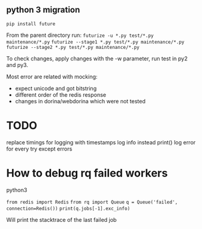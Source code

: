 ## python 3 migration
`pip install future`

From the parent directory run:
`futurize -u *.py test/*.py maintenance/*.py`
`futurize --stage1 *.py test/*.py maintenance/*.py`
`futurize --stage2 *.py test/*.py maintenance/*.py`

To check changes, apply changes with the -w parameter, run test in py2
and py3.

Most error are related with mocking:
- expect unicode and got bitstring
- different order of the redis response
- changes in dorina/webdorina which were not tested

# TODO
replace timings for logging with timestamps
log info instead print()
log error for every try except errors

# How to debug rq failed workers

python3

`from redis import Redis`
`from rq import Queue`
`q = Queue('failed', connection=Redis())`
`print(q.jobs[-1].exc_info)`

Will print the stacktrace of the last failed job

